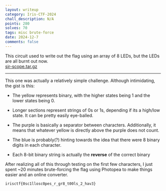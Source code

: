 ```yaml
---
layout: writeup
category: Iris-CTF-2024
chall_description: N/A
points: 280
solves: 70
tags: misc brute-force
date: 2024-12-7
comments: false
---
```


This circuit used to write out the flag using an array of 8 LEDs, but the LEDs are all burnt out now.  
[sir-scope.tar.gz](https://github.com/Nightxade/ctf-writeups/blob/master/assets/CTFs/Iris-CTF-2024/sir-scope.tar.gz)  

---

This one was actually a relatively simple challenge. Although intimidating, the gist is this:  

- The yellow represents binary, with the higher states being 1 and the lower states being 0.  

- Longer sections represent strings of 0s or 1s, depending if its a high/low state. It can be pretty easily eye-balled.  

- The purple is basically a separator between characters. Additionally, it means that whatever yellow is directly above the purple does not count.  

- The blue is probably(?) hinting towards the idea that there were 8 binary digits in each character.  

- Each 8-bit binary string is actually the **reverse** of the correct binary

After realizing all of this through testing on the first few characters, I just spent ~20 minutes brute-forcing the flag using Photopea to make things easier and an online converter.

    irisctf{0sc1llosc0pes_r_gr8_t00ls_2_hav3}